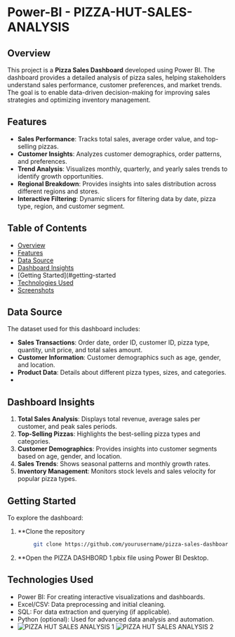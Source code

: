 # Power-BI - PIZZA-HUT-SALES-ANALYSIS

## Overview
This project is a **Pizza Sales Dashboard** developed using Power BI. The dashboard provides a detailed analysis of pizza sales, helping stakeholders understand sales performance, customer preferences, and market trends. The goal is to enable data-driven decision-making for improving sales strategies and optimizing inventory management.

## Features
- **Sales Performance**: Tracks total sales, average order value, and top-selling pizzas.
- **Customer Insights**: Analyzes customer demographics, order patterns, and preferences.
- **Trend Analysis**: Visualizes monthly, quarterly, and yearly sales trends to identify growth opportunities.
- **Regional Breakdown**: Provides insights into sales distribution across different regions and stores.
- **Interactive Filtering**: Dynamic slicers for filtering data by date, pizza type, region, and customer segment.

## Table of Contents
- [Overview](#overview)
- [Features](#features)
- [Data Source](#data-source)
- [Dashboard Insights](#dashboard-insights)
- [Getting Started](#getting-started
- [Technologies Used](#technologies-used)
- [Screenshots](#screenshots)

## Data Source
The dataset used for this dashboard includes:
- **Sales Transactions**: Order date, order ID, customer ID, pizza type, quantity, unit price, and total sales amount.
- **Customer Information**: Customer demographics such as age, gender, and location.
- **Product Data**: Details about different pizza types, sizes, and categories.
- 
## Dashboard Insights
1. **Total Sales Analysis**: Displays total revenue, average sales per customer, and peak sales periods.
2. **Top-Selling Pizzas**: Highlights the best-selling pizza types and categories.
3. **Customer Demographics**: Provides insights into customer segments based on age, gender, and location.
4. **Sales Trends**: Shows seasonal patterns and monthly growth rates.
5. **Inventory Management**: Monitors stock levels and sales velocity for popular pizza types.

## Getting Started
To explore the dashboard:

1. **Clone the repository
   ```bash
        git clone https://github.com/yourusername/pizza-sales-dashboard.git
2. **Open the PIZZA DASHBORD 1.pbix file using Power BI Desktop.

## Technologies Used
- Power BI: For creating interactive visualizations and dashboards.
- Excel/CSV: Data preprocessing and initial cleaning.
- SQL: For data extraction and querying (if applicable).
- Python (optional): Used for advanced data analysis and automation.
- ![PIZZA HUT SALES ANALYSIS 1](https://github.com/user-attachments/assets/0504678a-2e0e-424d-8d02-6d973495953d)
![PIZZA HUT SALES ANALYSIS 2](https://github.com/user-attachments/assets/7444fa34-7f08-48bc-8748-56444e05dff3)



